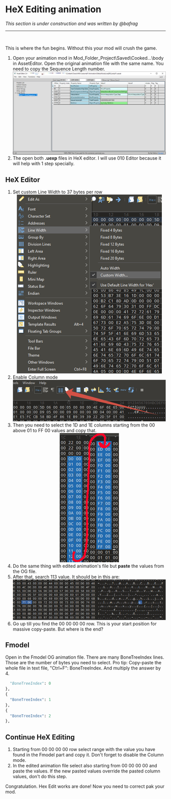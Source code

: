 # HeX Editing animation
*This section is under construction and was written by @bafrag*
<hr>
<br>

This is where the fun begins. Without this your mod will crush the game.

1. Open your animation mod in Mod_Folder_Project\Saved\Cooked\...\body in AssetEditor. Open the original animation file with the same name. You need to copy the Sequence Length number. <div align="center"><img src="images/Anim-Asset.png"></div><div align="center">
2. The open both **.uexp** files in HeX editor. I will use 010 Editor because it will help with 1 step specially.

## HeX Editor
1. Set custom Line Width to 37 bytes per row <div align="center"><img src="images/Line-Width.png"></div><div align="center">
2. Enable Column mode <div align="center"><img src="images/Column-Mode.png"></div><div align="center">
3. Then you need to select the 1D and 1E columns starting from the 00 above 01 to FF 00 values and copy that. <div align="center"><img src="images/Columns.png"></div><div align="center">
4. Do the same thing with edited animation's file but **paste** the values from the OG file.
5. After that, search 113 value. It should be in this are: <div align="center"><img src="images/113.png"></div><div align="center">
6. Go up till you find the 00 00 00 00 row. This is your start position for massive copy-paste. But where is the end?

## Fmodel
Open in the Fmodel OG animation file. There are many BoneTreeIndex lines. Those are the number of bytes you need to select. Pro tip: Copy-paste the whole file in text file, "Ctrl+F": BoneTreeIndex. And multiply the answer by 4.
```python
  "BoneTreeIndex": 0
},
{
  "BoneTreeIndex": 1
},
{
  "BoneTreeIndex": 2
},
```

## Continue HeX Editing
1. Starting from 00 00 00 00 row select range with the value you have found in the Fmodel part and copy it. Don't forget to disable the Column mode.
2. In the edited animation file select also starting from 00 00 00 00 and paste the values. If the new pasted values override the pasted column values, don't do this step.

Congratulation. Hex Edit works are done! Now you need to correct pak your mod.
